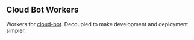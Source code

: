 ## Cloud Bot Workers

Workers for [cloud-bot](https://github.com/ZettaAI/cloud-bot).
Decoupled to make development and deployment simpler.
